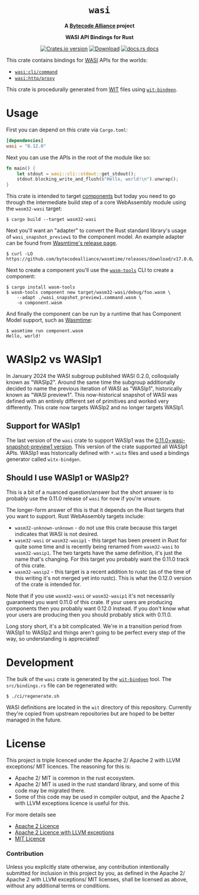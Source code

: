 <div align="center">
  <h1><code>wasi</code></h1>

<strong>A <a href="https://bytecodealliance.org/">Bytecode Alliance</a> project</strong>

  <p>
    <strong>WASI API Bindings for Rust</strong>
  </p>

  <p>
    <a href="https://crates.io/crates/wasi"><img src="https://img.shields.io/crates/v/wasi.svg?style=flat-square" alt="Crates.io version" /></a>
    <a href="https://crates.io/crates/wasi"><img src="https://img.shields.io/crates/d/wasi.svg?style=flat-square" alt="Download" /></a>
    <a href="https://docs.rs/wasi/"><img src="https://img.shields.io/badge/docs-latest-blue.svg?style=flat-square" alt="docs.rs docs" /></a>
  </p>
</div>

This crate contains bindings for [WASI](https://github.com/WebAssembly/WASI)
APIs for the worlds:

* [`wasi:cli/command`]
* [`wasi:http/proxy`]

This crate is procedurally generated from [WIT] files using [`wit-bindgen`].

[`wasi:cli/command`]: https://github.com/WebAssembly/wasi-cli
[`wasi:http/proxy`]: https://github.com/WebAssembly/wasi-http
[WIT]: https://component-model.bytecodealliance.org/design/wit.html
[`wit-bindgen`]: https://github.com/bytecodealliance/wit-bindgen
[components]: https://component-model.bytecodealliance.org/
[`wasm-tools`]: https://github.com/bytecodealliance/wasm-tools

# Usage

First you can depend on this crate via `Cargo.toml`:

```toml
[dependencies]
wasi = "0.12.0"
```

Next you can use the APIs in the root of the module like so:

```rust
fn main() {
    let stdout = wasi::cli::stdout::get_stdout();
    stdout.blocking_write_and_flush(b"Hello, world!\n").unwrap();
}
```

This crate is intended to target [components] but today you need to go through
the intermediate build step of a core WebAssembly module using the `wasm32-wasi`
target:

```
$ cargo build --target wasm32-wasi
```

Next you'll want an "adapter" to convert the Rust standard library's usage of
`wasi_snapshot_preview1` to the component model. An example adapter can be found
from [Wasmtime's release page](https://github.com/bytecodealliance/wasmtime/releases/download/v17.0.0/wasi_snapshot_preview1.command.wasm).

```
$ curl -LO https://github.com/bytecodealliance/wasmtime/releases/download/v17.0.0/wasi_snapshot_preview1.command.wasm
```

Next to create a component you'll use the [`wasm-tools`] CLI to create a
component:

```
$ cargo install wasm-tools
$ wasm-tools component new target/wasm32-wasi/debug/foo.wasm \
    --adapt ./wasi_snapshot_preview1.command.wasm \
    -o component.wasm
```

And finally the component can be run by a runtime that has Component Model
support, such as [Wasmtime]:

```
$ wasmtime run component.wasm
Hello, world!
```

[Wasmtime]: https://github.com/bytecodealliance/wasmtime

# WASIp2 vs WASIp1

In January 2024 the WASI subgroup published WASI 0.2.0, colloquially known as
"WASIp2". Around the same time the subgroup additionally decided to name the
previous iteration of WASI as "WASIp1", historically known as "WASI preview1".
This now-historical snapshot of WASI was defined with an entirely different set
of primitives and worked very differently. This crate now targets WASIp2 and no
longer targets WASIp1.

## Support for WASIp1

The last version of the `wasi` crate to support WASIp1 was the
[0.11.0+wasi-snapshot-preview1
version](https://crates.io/crates/wasi/0.11.0+wasi-snapshot-preview1). This
version of the crate supported all WASIp1 APIs. WASIp1 was historically defined
with `*.witx` files and used a bindings generator called `witx-bindgen`.

## Should I use WASIp1 or WASIp2?

This is a bit of a nuanced question/answer but the short answer is to probably
use the 0.11.0 release of `wasi` for now if you're unsure.

The longer-form answer of this is that it depends on the Rust targets that you
want to support. Rust WebAssembly targets include:

* `wasm32-unknown-unknown` - do not use this crate because this target indicates
  that WASI is not desired.
* `wasm32-wasi` or `wasm32-wasip1` - this target has been present in Rust for
  quite some time and is recently being renamed from `wasm32-wasi` to
  `wasm32-wasip1`. The two targets have the same definition, it's just the name
  that's changing. For this target you probably want the 0.11.0 track of this
  crate.
* `wasm32-wasip2` - this target is a recent addition to rustc (as of the time of
  this writing it's not merged yet into rustc). This is what the 0.12.0 version
  of the crate is intended for.

Note that if you use `wasm32-wasi` or `wasm32-wasip1` it's not necessarily
guaranteed you want 0.11.0 of this crate. If your users are producing components
then you probably want 0.12.0 instead. If you don't know what your users are
producing then you should probably stick with 0.11.0.

Long story short, it's a bit complicated. We're in a transition period from
WASIp1 to WASIp2 and things aren't going to be perfect every step of the way, so
understanding is appreciated!

# Development

The bulk of the `wasi` crate is generated by the [`wit-bindgen`] tool. The
`src/bindings.rs` file can be regenerated with:

```
$ ./ci/regenerate.sh
```

WASI definitions are located in the `wit` directory of this repository.
Currently they're copied from upstream repositories but are hoped to be better
managed in the future.

# License

This project is triple licenced under the Apache 2/ Apache 2 with LLVM exceptions/ MIT licences. The reasoning for this is:
- Apache 2/ MIT is common in the rust ecosystem.
- Apache 2/ MIT is used in the rust standard library, and some of this code may be migrated there.
- Some of this code may be used in compiler output, and the Apache 2 with LLVM exceptions licence is useful for this.

For more details see 
- [Apache 2 Licence](LICENSE-APACHE)
- [Apache 2 Licence with LLVM exceptions](LICENSE-Apache-2.0_WITH_LLVM-exception)
- [MIT Licence](LICENSE-MIT)

### Contribution

Unless you explicitly state otherwise, any contribution intentionally submitted
for inclusion in this project by you, as defined in the Apache 2/ Apache 2 with LLVM exceptions/ MIT licenses,
shall be licensed as above, without any additional terms or conditions.
